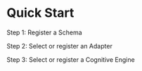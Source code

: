 # Quick Start

Step 1: Register a Schema

Step 2: Select or register an Adapter

Step 3: Select or register a Cognitive Engine
